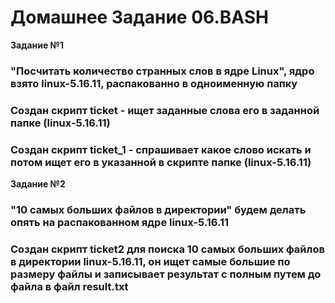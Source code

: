 # Домашнее Задание 06.BASH
  **Задание №1**
### "Посчитать количество странных слов в ядре Linux", ядро взято linux-5.16.11, распакованно в одноименную папку
###  Создан скрипт  ticket -  ищет заданные слова  его в заданной  папке (linux-5.16.11)
###  Создан скрипт  ticket_1 - спрашивает какое слово искать и потом ищет его в указанной в скрипте папке (linux-5.16.11)
 
   **Задание №2** 
### "10 самых больших файлов в директории" будем делать опять на распакованном ядре linux-5.16.11
###  Создан скрипт  ticket2  для поиска 10 самых больших файлов в директории  linux-5.16.11, он ищет самые большие по размеру файлы  и записывает результат с полным путем до файла в файл result.txt
